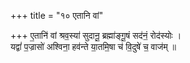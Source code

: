 +++
title = "१० एतानि वां"

+++
ए॒तानि॑ वां श्रव॒स्या॑ सुदानू॒ ब्रह्मा॑ङ्गू॒षं सद॑नं॒ रोद॑स्योः ।  
यद्वां॑ प॒ज्रासो॑ अश्विना॒ हव॑न्ते या॒तमि॒षा च॑ वि॒दुषे॑ च॒ वाज॑म् ॥